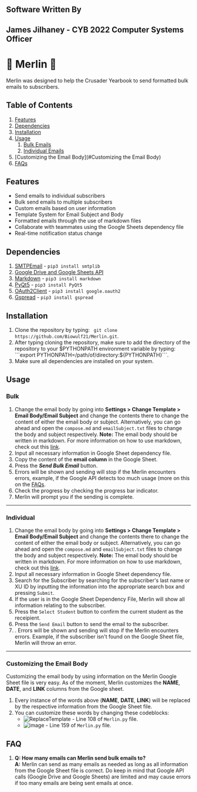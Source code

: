 ## Software Written By
## James Jilhaney - CYB 2022 Computer Systems Officer

# 🧙 Merlin 🧙
Merlin was designed to help the Crusader Yearbook to send formatted bulk emails to subscribers.

## Table of Contents
1. [Features](#Features)
1. [Dependencies](#Dependencies)
1. [Installation](#Installation)
1. [Usage](#Usage)
   1. [Bulk Emails](#Bulk)
   1. [Individual Emails](#Individual)
1.  [Customizing the Email Body](#Customizing the Email Body)
1. [FAQs](#FAQS)

## Features
- Send emails to individual subscribers
- Bulk send emails to multiple subscribers
- Custom emails based on user information
- Template System for Email Subject and Body
- Formatted emails through the use of markdown files
- Collaborate with teammates using the Google Sheets dependency file
- Real-time notification status change
## Dependencies
1. [SMTPEmail](https://docs.python.org/3/library/smtplib.html) - `pip3 install smtplib`
1. [Google Drive and Google Sheets API](https://www.youtube.com/watch?v=cnPlKLEGR7E&t=4s)
1. [Markdown](https://pypi.org/project/Markdown/) - `pip3 install markdown`
1. [PyQt5](https://pypi.org/project/PyQt5/) - `pip3 install PyQt5`
1. [OAuth2Client](https://pypi.org/project/oauth2client/) - `pip3 install google.oauth2`
1. [Gspread](https://pypi.org/project/gspread/) - `pip3 install gspread`  
## Installation
1. Clone the repository by typing: ``` git clone https://github.com/Biowulf21/Merlin.git```.
1. After typing cloning the repository, make sure to add the directory of the repository to your $PYTHONPATH environment variable by typing:
```export PYTHONPATH=/path/of/directory:${PYTHONPATH}```.
1. Make sure all dependencies are installed on your system.  
## Usage
### Bulk  
1. Change the email body by going into __Settings > Change Template > Email Body/Email Subject__ and change the contents there to change the content of either the email body or subject. Alternatively, you can go ahead and open the `compose.md` and `emailSubject.txt` files to change the body and subject respectively.   __Note:__ The email body should be written in markdown. For more information on how to use markdown, check out this [link](https://www.markdownguide.org/cheat-sheet/).
1. Input all necessary information in Google Sheet dependency file.
1. Copy the content of the __email column__ in the Google Sheet.
1. Press the __*Send Bulk Email*__ button.
1. Errors will be shown and sending will stop if the Merlin encounters errors, example, if the Google API detects too much usage (more on this on the [FAQs](#FAQ).
1. Check the progress by checking the progress bar indicator.
1. Merlin will prompt you if the sending is complete.
---
### Individual  
1. Change the email body by going into __Settings > Change Template > Email Body/Email Subject__ and change the contents there to change the content of either the email body or subject. Alternatively, you can go ahead and open the `compose.md` and `emailSubject.txt` files to change the body and subject respectively.   __Note:__ The email body should be written in markdown. For more information on how to use markdown, check out this [link](https://www.markdownguide.org/cheat-sheet/).
1. Input all necessary information in Google Sheet dependency file.
1. Search for the Subscriber by searching for the subscriber's last name or XU ID by inputting the information into the appropriate search box and pressing `Submit`.
1. If the user is in the Google Sheet Dependency File, Merlin will show all information relating to the subscriber.
1. Press the `Select Student` button to confirm the current student as the receipient.
1. Press the `Send Email` button to send the email to the subscriber.
1. . Errors will be shown and sending will stop if the Merlin encounters errors. Example, if the subscriber isn't found on the Google Sheet file, Merlin will throw an error.
---
### Customizing the Email Body
Customizing the email body by using information on the Merlin Google Sheet file is very easy. As of the moment, Merlin customizes the __NAME__, __DATE__, and __LINK__ columns from the Google sheet.
1. Every instance of the words above (__NAME__, __DATE__, __LINK__) will be replaced by the respective information from the Google Sheet file.
1. You can customize these words by changing these codeblocks:
    - ![ReplaceTemplate](https://user-images.githubusercontent.com/77718539/153858165-9bf1328d-d4fc-49e4-831d-9cffda6c6d88.png) - Line 108 of `Merlin.py` file.
    - ![image](https://user-images.githubusercontent.com/77718539/153858329-88310d84-fa65-48fc-ad77-721cf35360ca.png) - Line 159 of `Merlin.py` file.

## FAQ
1. __Q: How many emails can Merlin send bulk emails to?__  
__A:__ Merlin can send as many emails as needed as long as all information from the Google Sheet file is correct. Do keep in mind that Google API calls (Google Drive and Google Sheets) are limited and may cause errors if too many emails are being sent emails at once.
